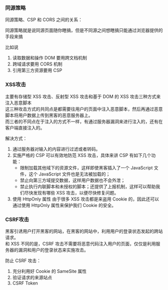 ### 同源策略
同源策略、CSP 和 CORS 之间的关系：

同源策略就是说同源页面随你瞎搞，但是不同源之间想瞎搞只能通过浏览器提供的手段来搞

比如说
1. 读取数据和操作 DOM 要用跨文档机制
2. 跨域请求要用 CORS 机制
3. 引用第三方资源要用 CSP

### XSS攻击
主要有存储型 XSS 攻击、反射型 XSS 攻击和基于 DOM 的 XSS 攻击三种方式来注入恶意脚本    
这三种攻击方式的共同点是都需要往用户的页面中注入恶意脚本，然后再通过恶意脚本将用户数据上传到黑客的恶意服务器上。  
而三者的不同点在于注入的方式不一样，有通过服务器漏洞来进行注入的，还有在客户端直接注入的。  

解决方式：
1. 通过服务器对输入的内容进行过滤或者转码。  
2. 实施严格的 CSP 可以有效地防范 XSS 攻击，具体来讲 CSP 有如下几个功能：
	- 限制加载其他域下的资源文件，这样即使黑客插入了一个 JavaScript 文件，这个 JavaScript 文件也是无法被加载的；
	- 禁止向第三方域提交数据，这样用户数据也不会外泄；
	- 禁止执行内联脚本和未授权的脚本；还提供了上报机制，这样可以帮助我们尽快发现有哪些 XSS 攻击，以便尽快修复问题。    
3. 使用 HttpOnly 属性
由于很多 XSS 攻击都是来盗用 Cookie 的，因此还可以通过使用 HttpOnly 属性来保护我们 Cookie 的安全。

### CSRF攻击
黑客引诱用户打开黑客的网站，在黑客的网站中，利用用户的登录状态发起的跨站请求。  
和 XSS 不同的是，CSRF 攻击不需要将恶意代码注入用户的页面，仅仅是利用服务器的漏洞和用户的登录状态来实施攻击。  

防止 CSRF 攻击：  
1. 充分利用好 Cookie 的 SameSite 属性
2. 验证请求的来源站点
3. CSRF Token








